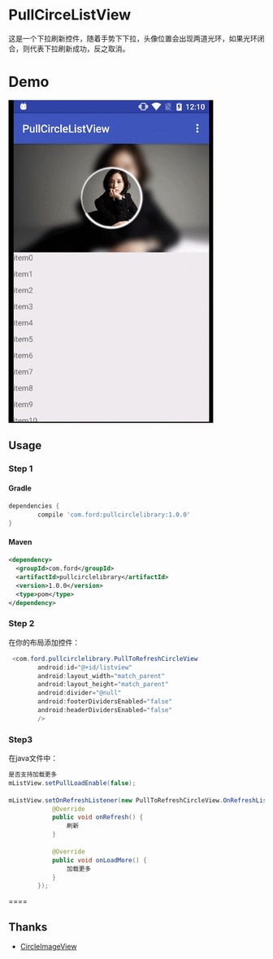 # PullCirceListView
  这是一个下拉刷新控件，随着手势下下拉，头像位置会出现两道光环，如果光环闭合，则代表下拉刷新成功，反之取消。
# Demo
![](https://raw.githubusercontent.com/CaesarZhao/PullCircleListView/master/screenshot/screen.gif)
## Usage

### Step 1

#### Gradle
```groovy
dependencies {
    	compile 'com.ford:pullcirclelibrary:1.0.0'
}
```

#### Maven

```xml
<dependency>
  <groupId>com.ford</groupId>
  <artifactId>pullcirclelibrary</artifactId>
  <version>1.0.0</version>
  <type>pom</type>
</dependency>
```

### Step 2
在你的布局添加控件：

```java
 <com.ford.pullcirclelibrary.PullToRefreshCircleView
        android:id="@+id/listview"
        android:layout_width="match_parent"
        android:layout_height="match_parent"
        android:divider="@null"
        android:footerDividersEnabled="false"
        android:headerDividersEnabled="false"   
        />
```
### Step3
在java文件中：

```java
是否支持加载更多
mListView.setPullLoadEnable(false);

mListView.setOnRefreshListener(new PullToRefreshCircleView.OnRefreshListener() {
            @Override
            public void onRefresh() {
                刷新
            }

            @Override
            public void onLoadMore() {
                加载更多
            }
        });

```
====

## Thanks
- [CircleImageView](https://github.com/hdodenhof/CircleImageView)





